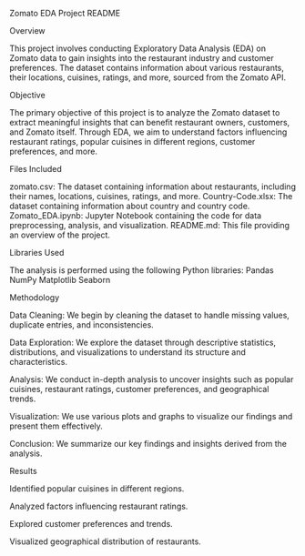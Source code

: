Zomato EDA Project README

Overview

This project involves conducting Exploratory Data Analysis (EDA) on Zomato data to gain insights into the restaurant industry and customer preferences. The dataset contains information about various restaurants, their locations, cuisines, ratings, and more, sourced from the Zomato API.

Objective

The primary objective of this project is to analyze the Zomato dataset to extract meaningful insights that can benefit restaurant owners, customers, and Zomato itself. Through EDA, we aim to understand factors influencing restaurant ratings, popular cuisines in different regions, customer preferences, and more.

Files Included

zomato.csv: The dataset containing information about restaurants, including their names, locations, cuisines, ratings, and more.
Country-Code.xlsx: The dataset containing information about country and country code.
Zomato_EDA.ipynb: Jupyter Notebook containing the code for data preprocessing, analysis, and visualization.
README.md: This file providing an overview of the project.

Libraries Used

The analysis is performed using the following Python libraries:
Pandas
NumPy
Matplotlib
Seaborn

Methodology

Data Cleaning: We begin by cleaning the dataset to handle missing values, duplicate entries, and inconsistencies.

Data Exploration: We explore the dataset through descriptive statistics, distributions, and visualizations to understand its structure and characteristics.

Analysis: We conduct in-depth analysis to uncover insights such as popular cuisines, restaurant ratings, customer preferences, and geographical trends.

Visualization: We use various plots and graphs to visualize our findings and present them effectively.

Conclusion: We summarize our key findings and insights derived from the analysis.

Results

Identified popular cuisines in different regions.

Analyzed factors influencing restaurant ratings.

Explored customer preferences and trends.

Visualized geographical distribution of restaurants.
